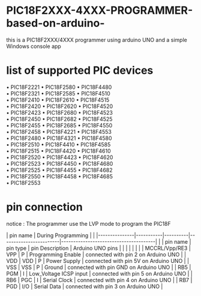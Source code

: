 # PIC18F2XXX-4XXX-PROGRAMMER-based-on-arduino-
this is a PIC18F2XXX/4XXX  programmer using arduino UNO and a simple Windows console app

# list of supported PIC devices 

• PIC18F2221    • PIC18F2580    • PIC18F4480  
• PIC18F2321    • PIC18F2585    • PIC18F4510  
• PIC18F2410    • PIC18F2610    • PIC18F4515  
• PIC18F2420    • PIC18F2620    • PIC18F4520  
• PIC18F2423    • PIC18F2680    • PIC18F4523  
• PIC18F2450    • PIC18F2682    • PIC18F4525  
• PIC18F2455    • PIC18F2685    • PIC18F4550  
• PIC18F2458    • PIC18F4221    • PIC18F4553  
• PIC18F2480    • PIC18F4321    • PIC18F4580  
• PIC18F2510    • PIC18F4410    • PIC18F4585  
• PIC18F2515    • PIC18F4420    • PIC18F4610  
• PIC18F2520    • PIC18F4423    • PIC18F4620   
• PIC18F2523    • PIC18F4450    • PIC18F4680  
• PIC18F2525    • PIC18F4455    • PIC18F4682  
• PIC18F2550    • PIC18F4458    • PIC18F4685  
• PIC18F2553  

# pin connection 

notice : The programmer use the LVP mode to program the PIC18F



| pin name      |              During Programming               |                                       |
|---------------|-----------|----------|------------------------|---------------------------------------|
|               | pin name  | pin type |  pin Description       |            Arduino UNO pins           |
|               |           |          |                        |                                       |
| MCCRL/Vpp/RE3 |   VPP     |     P    | Programming Enable     | connected with pin 2 on Arduino UNO   |
|      VDD      |   VDD     |     P    | Power Supply           | connected with pin 5V on Arduino UNO  |
|      VSS      |   VSS     |     P    | Ground                 | connected with pin GND on Arduino UNO |
|      RB5      |   PGM     |     I    | Low_Voltage ICSP input | connected with pin 5 on Arduino UNO   |
|      RB6      |   PGC     |     I    | Serial Clock           | connected with pin 4 on Arduino UNO   |
|      RB7      |   PGD     |    I/O   | Serial Data            | connected with pin 3 on Arduino UNO   |

